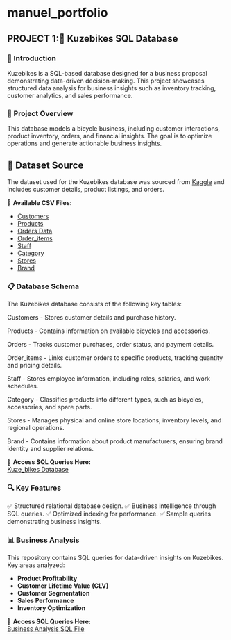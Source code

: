 # manuel_portfolio
## PROJECT 1:🚴 Kuzebikes SQL Database

### 📌 Introduction
Kuzebikes is a SQL-based database designed for a business proposal demonstrating data-driven decision-making. This project showcases structured data analysis for business insights such as inventory tracking, customer analytics, and sales performance.

### 📂 Project Overview
This database models a bicycle business, including customer interactions, product inventory, orders, and financial insights. The goal is to optimize operations and generate actionable business insights.

## 📂 Dataset Source
The dataset used for the Kuzebikes database was sourced from [Kaggle](https://www.kaggle.com/) and includes customer details, product listings, and orders.

📂 **Available CSV Files:**  
- [Customers](customers.csv)  
- [Products](products.csv)  
- [Orders Data](orders.csv)  
- [Order_items](order_items.csv)
- [Staff](staffs.csv)
- [Category](categories.csv)
- [Stores](stores.csv)
- [Brand](brands.csv)

### 📋 Database Schema
The Kuzebikes database consists of the following key tables:

Customers - Stores customer details and purchase history.

Products - Contains information on available bicycles and accessories.

Orders - Tracks customer purchases, order status, and payment details.

Order_items - Links customer orders to specific products, tracking quantity and pricing details.

Staff - Stores employee information, including roles, salaries, and work schedules.

Category - Classifies products into different types, such as bicycles, accessories, and spare parts.

Stores - Manages physical and online store locations, inventory levels, and regional operations.

Brand - Contains information about product manufacturers, ensuring brand identity and supplier relations.

📂 **Access SQL Queries Here:**  
[Kuze_bikes Database](Database)



### 🔍 Key Features
✅ Structured relational database design. ✅ Business intelligence through SQL queries. ✅ Optimized indexing for performance. ✅ Sample queries demonstrating business insights.

### 📊 Business Analysis
This repository contains SQL queries for data-driven insights on Kuzebikes.  
Key areas analyzed:
- **Product Profitability**
- **Customer Lifetime Value (CLV)**
- **Customer Segmentation**
- **Sales Performance**
- **Inventory Optimization**

📂 **Access SQL Queries Here:**  
[Business Analysis SQL File](analysis)

